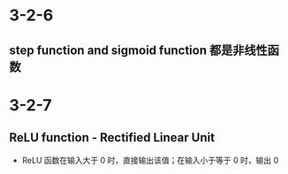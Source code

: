 # 3-2-6
## step function and sigmoid function 都是非线性函数

# 3-2-7
## ReLU function - Rectified Linear Unit
  - ReLU 函数在输入大于 0 时，直接输出该值；在输入小于等于 0 时，输出 0
   
